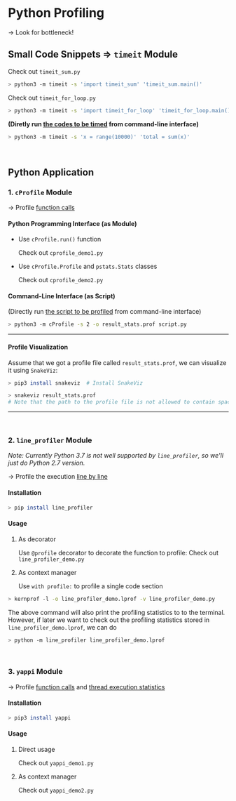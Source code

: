 # Python Profiling

-> Look for bottleneck!

## Small Code Snippets => `timeit` Module

Check out `timeit_sum.py`

```bash
> python3 -m timeit -s 'import timeit_sum' 'timeit_sum.main()'
```

Check out `timeit_for_loop.py`

```bash
> python3 -m timeit -s 'import timeit_for_loop' 'timeit_for_loop.main()'
```

**(Diretly run <u>the codes to be timed</u> from command-line interface)**

```bash
> python3 -m timeit -s 'x = range(10000)' 'total = sum(x)'
```

<br>

## Python Application

### 1. `cProfile` Module

-> Profile <u>function calls</u>

#### Python Programming Interface (as Module)

* Use `cProfile.run()` function

  Check out `cprofile_demo1.py`

* Use `cProfile.Profile` and `pstats.Stats` classes

  Check out `cprofile_demo2.py`

#### Command-Line Interface (as Script)

(Directly run <u>the script to be profiled</u> from command-line interface)

```bash
> python3 -m cProfile -s 2 -o result_stats.prof script.py
```

***

#### Profile Visualization

Assume that we got a profile file called `result_stats.prof`, we can visualize it using `SnakeViz`:

```bash
> pip3 install snakeviz  # Install SnakeViz

> snakeviz result_stats.prof
# Note that the path to the profile file is not allowed to contain space!!!
```

***

<br>

### 2. `line_profiler` Module

*Note: Currently Python 3.7 is not well supported by `line_profiler`, so we'll just do Python 2.7 version.*

-> Profile the execution <u>line by line</u>

#### Installation

```bash
> pip install line_profiler
```

#### Usage

1. As decorator

   Use `@profile` decorator to decorate the function to profile: Check out `line_profiler_demo.py`

2. As context manager

   Use `with profile:` to profile a single code section

```bash
> kernprof -l -o line_profiler_demo.lprof -v line_profiler_demo.py
```

The above command will also print the profiling statistics to to the terminal. However, if later we want to check out the profiling statistics stored in `line_profiler_demo.lprof`, we can do

```bash
> python -m line_profiler line_profiler_demo.lprof
```

<br>

### 3. `yappi` Module

-> Profile <u>function calls</u> and <u>thread execution statistics</u>

#### Installation

```bash
> pip3 install yappi
```

#### Usage

1. Direct usage

   Check out `yappi_demo1.py`

2. As context manager

   Check out `yappi_demo2.py`

